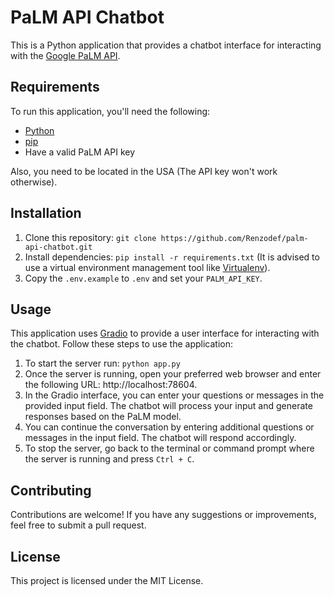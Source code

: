 # PaLM API Chatbot

This is a Python application that provides a chatbot interface for interacting with
the [Google PaLM API](https://developers.generativeai.google/).

## Requirements

To run this application, you'll need the following:

- [Python](https://www.python.org/)
- [pip](https://pip.pypa.io/)
- Have a valid PaLM API key

Also, you need to be located in the USA (The API key won't work otherwise).

## Installation

1. Clone this repository: `git clone https://github.com/Renzodef/palm-api-chatbot.git`
2. Install dependencies: `pip install -r requirements.txt`
   (It is advised to use a virtual environment management tool like [Virtualenv](https://virtualenv.pypa.io/)).
3. Copy the `.env.example` to `.env` and set your `PALM_API_KEY`.

## Usage

This application uses [Gradio](https://gradio.app/) to provide a user interface for interacting with the chatbot.
Follow these steps to use the application:

1. To start the server run: `python app.py`
2. Once the server is running, open your preferred web browser and enter the following URL: http://localhost:78604.
3. In the Gradio interface, you can enter your questions or messages in the provided input field.
   The chatbot will process your input and generate responses based on the PaLM model.
4. You can continue the conversation by entering additional questions or messages in the input field.
   The chatbot will respond accordingly.
5. To stop the server, go back to the terminal or command prompt where the server is running and press `Ctrl + C`.

## Contributing

Contributions are welcome! If you have any suggestions or improvements, feel free to submit a pull request.

## License

This project is licensed under the MIT License.
